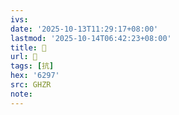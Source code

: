 ```yaml
---
ivs:
date: '2025-10-13T11:29:17+08:00'
lastmod: '2025-10-14T06:42:23+08:00'
title: 󰠵
url: 󰠵
tags: [抗]
hex: '6297'
src: GHZR
note:
---
```

